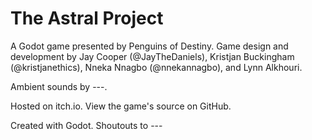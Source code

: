 # The Astral Project

A Godot game presented by Penguins of Destiny. Game design and development by Jay Cooper (@JayTheDaniels), Kristjan Buckingham (@kristjanethics), Nneka Nnagbo (@nnekannagbo), and Lynn Alkhouri.

Ambient sounds by ---.

Hosted on itch.io. View the game's source on GitHub.

Created with Godot. Shoutouts to ---
